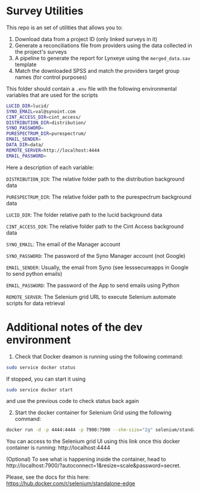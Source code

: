 # Survey Utilities


This repo is an set of utilities that allows you to:

1. Download data from a project ID (only linked surveys in it)
2. Generate a reconciliations file from providers using the data collected in the project's surveys
3. A pipeline to generate the report for Lynxeye using the `merged_data.sav` template
4. Match the downloaded SPSS and match the providers target group names (for control purposes)

This folder should contain a `.env` file with the following environmental variables that are used for the scripts

```sh
LUCID_DIR=lucid/
SYNO_EMAIL=val@synoint.com
CINT_ACCESS_DIR=cint_access/
DISTRIBUTION_DIR=distribution/
SYNO_PASSWORD=
PURESPECTRUM_DIR=purespectrum/
EMAIL_SENDER=
DATA_DIR=data/
REMOTE_SERVER=http://localhost:4444
EMAIL_PASSWORD=
```

Here a description of each variable:

`DISTRIBUTION_DIR`: The relative folder path to the distribution background data

`PURESPECTRUM_DIR`: The relative folder path to the purespectrum background data

`LUCID_DIR`: The folder relative path to the lucid background data

`CINT_ACCESS_DIR`: The relative folder path to the Cint Access background data

`SYNO_EMAIL`: The email of the Manager account

`SYNO_PASSWORD`: The password of the Syno Manager account (not Google)

`EMAIL_SENDER`: Usually, the email from Syno (see lesssecureapps in Google to send python emails)

`EMAIL_PASSWORD`: The password of the App to send emails using Python 

`REMOTE_SERVER`: The Selenium grid URL to execute Selenium automate scripts for data retrieval

# Additional notes of the dev environment

1. Check that Docker deamon is running using the following command: 

```bash
sudo service docker status
```

If stopped, you can start it using
```bash
sudo service docker start
```

and use the previous code to check status back again


2. Start the docker container for Selenium Grid using the following command:

```bash
docker run -d -p 4444:4444 -p 7900:7900 --shm-size="2g" selenium/standalone-edge
```

You can access to the Selenium grid UI using this link once this docker container is running: http://localhost:4444

(Optional) To see what is happening inside the container, head to http://localhost:7900/?autoconnect=1&resize=scale&password=secret.


Please, see the docs for this here:
https://hub.docker.com/r/selenium/standalone-edge